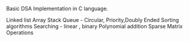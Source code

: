 Basic DSA Implementation in C language. 

Linked list
Array
Stack
Queue - Circular, Priority,Doubly Ended
Sorting algorithms
Searching - linear , binary
Polynomial addition
Sparse Matrix Operations
